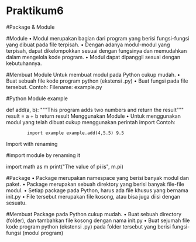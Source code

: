 # Praktikum6

#Package & Module

#Module 
• Modul merupakan bagian dari program yang berisi fungsi-fungsi yang dibuat pada file terpisah. 
• Dengan adanya modul-modul yang terpisah, dapat dikelompokkan sesuai dengan fungsinya dan memudahkan dalam mengelola kode program. 
• Modul dapat dipanggil sesuai dengan kebutuhannya.

#Membuat Module Untuk membuat modul pada Python cukup mudah. 
• Buat sebuah file kode program python (ekstensi .py) 
• Buat fungsi pada file tersebut. Contoh: Filename: example.py

#Python Module example

def add(a, b): """This program adds two numbers and return the result""" result = a + b return result
Menggunakan Module 
• Untuk menggunakan modul yang telah dibuat cukup menggunakan perintah import Contoh:

            import example example.add(4,5.5) 9.5

Import with renaming

#import module by renaming it

import math as m print("The value of pi is", m.pi)

#Package 
• Package merupakan namespace yang berisi banyak modul dan paket. 
• Package merupakan sebuah direktory yang berisi banyak file-file modul. 
• Setiap package pada Python, harus ada file khusus yang bernama init.py 
• File tersebut merupakan file kosong, atau bisa juga diisi dengan sesuatu.

#Membuat Package pada Python cukup mudah. 
• Buat sebuah directory (folder), dan tambahkan file kosong dengan nama init.py 
• Buat sejumah file kode program python (ekstensi .py) pada folder tersebut yang berisi fungsi-fungsi (modul program)
